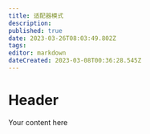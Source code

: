 ```yaml
---
title: 适配器模式
description: 
published: true
date: 2023-03-26T08:03:49.802Z
tags: 
editor: markdown
dateCreated: 2023-03-08T00:36:28.545Z
---
```


# Header
Your content here